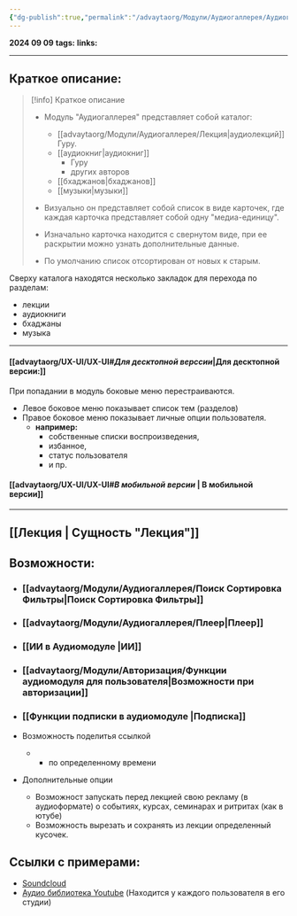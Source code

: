 ```yaml
---
{"dg-publish":true,"permalink":"/advaytaorg/Модули/Аудиогаллерея/Аудиогаллерея/"}
---
```


**2024 09 09**
**tags:**
**links:** 

---
## Краткое описание:

> [!info] Краткое описание
> - Модуль "Аудиогаллерея" представляет собой каталог:
> 	- [[advaytaorg/Модули/Аудиогаллерея/Лекция\|аудиолекций]]  Гуру.
> 	- [[аудиокниг\|аудиокниг]]
> 		- Гуру
> 		- других авторов
> 	- [[бхаджанов\|бхаджанов]]
> 	- [[музыки\|музыки]]
> - Визуально он представляет собой список в виде карточек, где каждая карточка представляет собой одну "медиа-единицу". 
> - Изначально карточка находится с свернутом виде, при ее раскрытии можно узнать дополнительные данные. 
> 
> - По умолчанию список отсортирован от новых к старым.

Сверху каталога находятся несколько закладок для перехода по разделам:
- лекции
- аудиокниги
- бхаджаны
- музыка
---

#### [[advaytaorg/UX-UI/UX-UI#*Для десктопной верссии*\|Для десктопной версии:]] 
При попадании в модуль боковые меню перестраиваются.
- Левое боковое меню показывает список тем (разделов)
- Правое боковое меню показывает личные опции пользователя. 
	- **например:** 
		- собственные списки воспроизведения,
		- избанное,
		- статус пользователя
		- и пр.

#### [[advaytaorg/UX-UI/UX-UI#*В мобильной версии* \| В мобильной версии]]
---
## [[Лекция \| Сущность "Лекция"]]

## Возможности:

- ### [[advaytaorg/Модули/Аудиогаллерея/Поиск Сортировка Фильтры\|Поиск Сортировка Фильтры]]
- ### [[advaytaorg/Модули/Аудиогаллерея/Плеер\|Плеер]]
- ### [[ИИ в Аудиомодуле \|ИИ]]
- ### [[advaytaorg/Модули/Авторизация/Функции аудиомодуля для пользователя\|Возможности при авторизации]]
- ### [[Функции подписки в аудиомодуле \|Подписка]]

- Возможность поделитья ссылкой
	- + по определенному времени

- Дополнительные опции
	- Возможност запускать перед лекцией свою рекламу (в аудиоформате) о событиях, курсах, семинарах и ритритах (как в ютубе)
	- Возможность вырезать и сохранять из лекции определенный кусочек. 


## Ссылки с примерами: 
- [Soundcloud](https://soundcloud.com/)
- [Аудио библиотека Youtube](https://www.youtube.com/) (Находится у каждого пользователя в его студии)